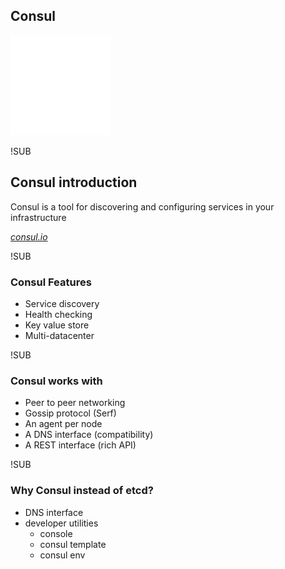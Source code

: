 ## Consul
![Consul logo](images/consul-logo.png) <!-- .element: class="noborder" -->


!SUB
## Consul introduction

Consul is a tool for discovering and configuring services in your infrastructure


[_consul.io_](http://www.consul.io)


!SUB
### Consul Features

 - Service discovery
 - Health checking
 - Key value store
 - Multi-datacenter


!SUB

### Consul works with

 - Peer to peer networking
 - Gossip protocol (Serf)
 - An agent per node
 - A DNS interface (compatibility)
 - A REST interface (rich API)

!SUB

### Why Consul instead of etcd?

 - DNS interface 
 - developer utilities
     - console
     - consul template 
     - consul env 
